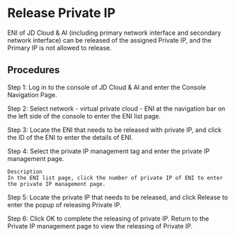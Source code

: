 # Release Private IP

ENI of JD Cloud & AI (including primary network interface and secondary network interface) can be released of the assigned Private IP, and the Primary IP is not allowed to release.

## Procedures
Step 1: Log in to the console of JD Cloud & AI and enter the Console Navigation Page.

Step 2: Select network - virtual private cloud - ENI at the navigation bar on the left side of the console to enter the ENI list page.

Step 3: Locate the ENI that needs to be released with private IP, and click the ID of the ENI to enter the details of ENI.

Step 4: Select the private IP management tag and enter the private IP management page.

	Description
	In the ENI list page, click the number of private IP of ENI to enter the private IP management page.

Step 5: Locate the private IP that needs to be released, and click Release to enter the popup of releasing Private IP.

Step 6: Click OK to complete the releasing of private IP. Return to the Private IP management page to view the releasing of Private IP.
